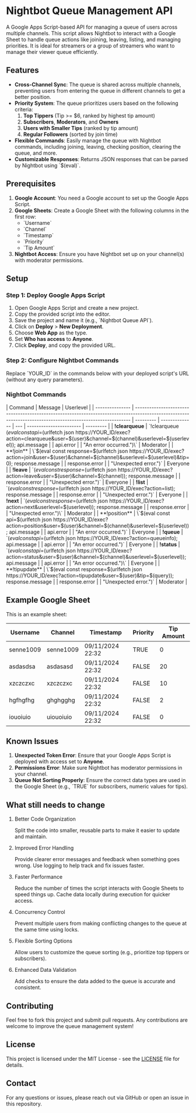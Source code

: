 # Nightbot Queue Management API

A Google Apps Script-based API for managing a queue of users across multiple channels. This script allows Nightbot to interact with a Google Sheet to handle queue actions like joining, leaving, listing, and managing priorities. It is ideal for streamers or a group of streamers who want to manage their viewer queue efficiently.

## Features

-   **Cross-Channel Sync**: The queue is shared across multiple channels, preventing users from entering the queue in different channels to get a better position.
-   **Priority System**: The queue prioritizes users based on the following criteria:
    1. **Top Tippers** (Tip >= $6, ranked by highest tip amount)
    2. **Subscribers**, **Moderators**, and **Owners**
    3. **Users with Smaller Tips** (ranked by tip amount)
    4. **Regular Followers** (sorted by join time)
-   **Flexible Commands**: Easily manage the queue with Nightbot commands, including joining, leaving, checking position, clearing the queue, and more.
-   **Customizable Responses**: Returns JSON responses that can be parsed by Nightbot using \`$(eval)\`.

## Prerequisites

1. **Google Account**: You need a Google account to set up the Google Apps Script.
2. **Google Sheets**: Create a Google Sheet with the following columns in the first row:
    - \`Username\`
    - \`Channel\`
    - \`Timestamp\`
    - \`Priority\`
    - \`Tip Amount\`
3. **Nightbot Access**: Ensure you have Nightbot set up on your channel(s) with moderator permissions.

## Setup

### Step 1: Deploy Google Apps Script

1. Open Google Apps Script and create a new project.
2. Copy the provided script into the editor.
3. Save the project and name it (e.g., \`Nightbot Queue API\`).
4. Click on **Deploy** > **New Deployment**.
5. Choose **Web App** as the type.
6. Set **Who has access** to **Anyone**.
7. Click **Deploy**, and copy the provided URL.

### Step 2: Configure Nightbot Commands

Replace \`YOUR_ID\` in the commands below with your deployed script's URL (without any query parameters).

### Nightbot Commands

| Command         | Message                                                                                                                                                    | Userlevel |
| --------------- | ---------------------------------------------------------------------------------------------------------------------------------------------------------- | --------- | -------------- | --- | ----------------------- | --------- |
| **!clearqueue** | \`!clearqueue $(eval const api=$(urlfetch json https://YOUR_ID/exec?action=clearqueue&user=$(user)&channel=$(channel)&userlevel=$(userlevel)); api.message |           | api.error      |     | "An error occurred.")\` | Moderator |
| **!join**       | \`$(eval const response=$(urlfetch json https://YOUR_ID/exec?action=join&user=$(user)&channel=$(channel)&userlevel=$(userlevel)&tip=0); response.message   |           | response.error |     | "Unexpected error.")\`  | Everyone  |
| **!leave**      | \`$(eval const response=$(urlfetch json https://YOUR_ID/exec?action=leave&user=$(user)&channel=$(channel)); response.message                               |           | response.error |     | "Unexpected error.")\`  | Everyone  |
| **!list**       | \`$(eval const response=$(urlfetch json https://YOUR_ID/exec?action=list); response.message                                                                |           | response.error |     | "Unexpected error.")\`  | Everyone  |
| **!next**       | \`$(eval const response=$(urlfetch json https://YOUR_ID/exec?action=next&userlevel=$(userlevel)); response.message                                         |           | response.error |     | "Unexpected error.")\`  | Moderator |
| **!position**   | \`$(eval const api=$(urlfetch json https://YOUR_ID/exec?action=position&user=$(user)&channel=$(channel)&userlevel=$(userlevel)); api.message               |           | api.error      |     | "An error occurred.")\` | Everyone  |
| **!queue**      | \`$(eval const api=$(urlfetch json https://YOUR_ID/exec?action=queueinfo); api.message                                                                     |           | api.error      |     | "An error occurred.")\` | Everyone  |
| **!status**     | \`$(eval const api=$(urlfetch json https://YOUR_ID/exec?action=status&user=$(user)&channel=$(channel)&userlevel=$(userlevel)); api.message                 |           | api.error      |     | "An error occurred.")\` | Everyone  |
| **!tipupdate**  | \`$(eval const response=$(urlfetch json https://YOUR_ID/exec?action=tipupdate&user=$(user)&tip=$(query)); response.message                                 |           | response.error |     | "Unexpected error.")\`  | Moderator |

## Example Google Sheet

This is an example sheet:

| Username  | Channel   | Timestamp        | Priority | Tip Amount |
| --------- | --------- | ---------------- | -------- | ---------- |
| senne1009 | senne1009 | 09/11/2024 22:32 | TRUE     | 0          |
| asdasdsa  | asdasasd  | 09/11/2024 22:32 | FALSE    | 20         |
| xzczczxc  | xzczczxc  | 09/11/2024 22:32 | FALSE    | 10         |
| hgfhgfhg  | ghghgghg  | 09/11/2024 22:32 | FALSE    | 2          |
| iouoiuio  | uiouoiuio | 09/11/2024 22:32 | FALSE    | 0          |

## Known Issues

1. **Unexpected Token Error**: Ensure that your Google Apps Script is deployed with access set to **Anyone**.
2. **Permissions Error**: Make sure Nightbot has moderator permissions in your channel.
3. **Queue Not Sorting Properly**: Ensure the correct data types are used in the Google Sheet (e.g., \`TRUE\` for subscribers, numeric values for tips).

## What still needs to change

1. Better Code Organization

    Split the code into smaller, reusable parts to make it easier to update and maintain.

2. Improved Error Handling

    Provide clearer error messages and feedback when something goes wrong.
    Use logging to help track and fix issues faster.

3. Faster Performance

    Reduce the number of times the script interacts with Google Sheets to speed things up.
    Cache data locally during execution for quicker access.

4. Concurrency Control

    Prevent multiple users from making conflicting changes to the queue at the same time using locks.

5. Flexible Sorting Options

    Allow users to customize the queue sorting (e.g., prioritize top tippers or subscribers).

6. Enhanced Data Validation

    Add checks to ensure the data added to the queue is accurate and consistent.

## Contributing

Feel free to fork this project and submit pull requests. Any contributions are welcome to improve the queue management system!

## License

This project is licensed under the MIT License - see the [LICENSE](LICENSE) file for details.

## Contact

For any questions or issues, please reach out via GitHub or open an issue in this repository.
